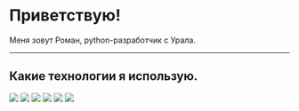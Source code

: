 # Приветствую!

Меня зовут Роман, python-разработчик с Урала. 

---
## Какие технологии я использую.
![](https://img.shields.io/badge/Code-Python-informational?style=flat&logo=python&logoColor=white&color=blue)
![](https://img.shields.io/badge/framework-Django-informational?style=flat&logo=django&logoColor=white&color=blue)
![](https://img.shields.io/badge/database-Postgresql-informational?style=flat&logo=postgresql&logoColor=white&color=blue)
![](https://img.shields.io/badge/Shell-Bash-informational?style=flat&logo=gnu-bash&logoColor=white&color=blue)
![](https://img.shields.io/badge/Tools-Docker-informational?style=flat&logo=docker&logoColor=white&color=blue)
![](https://img.shields.io/badge/OS-Ubuntu-informational?style=flat&logo=ubuntu&logoColor=white&color=blue)

